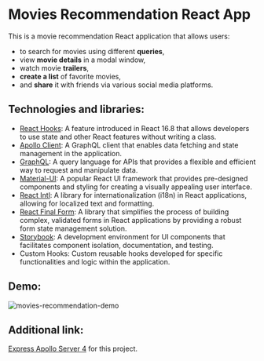 # Movies Recommendation React App

This is a movie recommendation React application that allows users: 
- to search for movies using different **queries**,
- view **movie details** in a modal window,
- watch movie **trailers**,
- **create a list** of favorite movies,
- and **share** it with friends via various social media platforms.

## Technologies and libraries:
- [React Hooks](https://react.dev/reference/react): A feature introduced in React 16.8 that allows developers to use state and other React features without writing a class.
- [Apollo Client](https://www.apollographql.com/docs/react/): A GraphQL client that enables data fetching and state management in the application.
- [GraphQL](https://graphql.org/): A query language for APIs that provides a flexible and efficient way to request and manipulate data.
- [Material-UI](https://mui.com/core/): A popular React UI framework that provides pre-designed components and styling for creating a visually appealing user interface.
- [React Intl](https://formatjs.io/docs/react-intl/): A library for internationalization (i18n) in React applications, allowing for localized text and formatting.
- [React Final Form](https://final-form.org/react): A library that simplifies the process of building complex, validated forms in React applications by providing a robust form state management solution.
- [Storybook](https://storybook.js.org/): A development environment for UI components that facilitates component isolation, documentation, and testing.
- Custom Hooks: Custom reusable hooks developed for specific functionalities and logic within the application.

## Demo:
![movies-recommendation-demo](https://github.com/Veronika-chenko/glq-movies-project-client/assets/99816537/45f77450-7d13-4a9d-964e-901ee7c33c95)

## Additional link:
[Express Apollo Server 4](https://github.com/Veronika-chenko/glq-movies-project-server) for this project.

